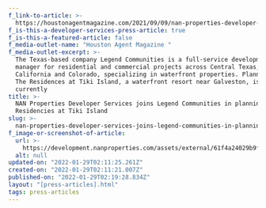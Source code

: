 ```yaml
---
f_link-to-article: >-
  https://houstonagentmagazine.com/2021/09/09/nan-properties-developer-services-legend-communities-the-residencies-at-tiki-island/
f_is-this-a-developer-services-press-article: true
f_is-this-a-featured-article: false
f_media-outlet-name: "Houston Agent Magazine "
f_media-outlet-excerpt: >-
  The Texas-based company Legend Communities is a full-service development
  manager for residential and commercial projects across Central Texas,
  California and Colorado, specializing in waterfront properties. Planning for
  The Residences at Tiki Island, a waterfront resort near Galveston, is
  currently
title: >-
  NAN Properties Developer Services joins Legend Communities in planning The
  Residencies at Tiki Island
slug: >-
  nan-properties-developer-services-joins-legend-communities-in-planning-the-residencies-at-tiki-island
f_image-or-screenshot-of-article:
  url: >-
    https://development.nanproperties.com/assets/external/61f4a24029b9f3813e39faa2_screen20shot202022-01-2120at2010.09.05%20AM.png
  alt: null
updated-on: "2022-01-29T02:11:25.261Z"
created-on: "2022-01-29T02:11:21.007Z"
published-on: "2022-01-29T02:19:28.834Z"
layout: "[press-articles].html"
tags: press-articles
---
```

